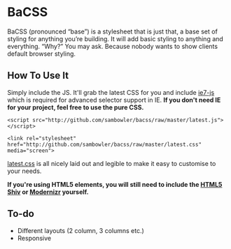 # BaCSS

BaCSS (pronounced &ldquo;base&rdquo;) is a stylesheet that is just that, a base set of styling for anything you&rsquo;re building. It will add basic styling to anything and everything. &ldquo;Why?&rdquo; You may ask. Because nobody wants to show clients default browser styling.

## How To Use It

Simply include the JS. It'll grab the latest CSS for you and include [ie7-js](http://code.google.com/p/ie7-js/) which is required for advanced selector support in IE. **If you don't need IE for your project, feel free to use the pure CSS.**

    <script src="http://github.com/sambowler/bacss/raw/master/latest.js"></script>

    <link rel="stylesheet" href="http://github.com/sambowler/bacss/raw/master/latest.css" media="screen">

[latest.css](http://github.com/sambowler/bacss/raw/master/latest.css) is all nicely laid out and legible to make it easy to customise to your needs. 

**If you're using HTML5 elements, you will still need to include the [HTML5 Shiv](http://code.google.com/p/html5shiv/) or [Modernizr](http://modernizr.com) yourself.**

## To-do

- Different layouts (2 column, 3 columns etc.)
- Responsive